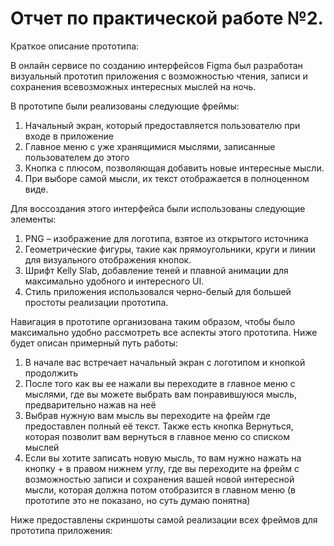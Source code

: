 # Отчет по практической работе №2.  

Краткое описание прототипа:

В онлайн сервисе по созданию интерфейсов Figma был разработан визуальный прототип приложения с возможностью чтения, записи и сохранения всевозможных интересных мыслей на ночь.

В прототипе были реализованы следующие фреймы:
1) Начальный экран, который предоставляется пользователю при входе в приложение
2) Главное меню с уже хранящимися мыслями, записанные пользователем до этого
3) Кнопка с плюсом, позволяющая добавить новые интересные мысли.
4) При выборе самой мысли, их текст отображается в полноценном виде. 

Для воссоздания этого интерфейса были использованы следующие элементы:
1) PNG – изображение для логотипа, взятое из открытого источника
2) Геометрические фигуры, такие как прямоугольники, круги и линии для визуального отображения кнопок.
3) Шрифт Kelly Slab, добавление теней и плавной анимации для максимально удобного и интересного UI. 
4) Стиль приложения использовался черно-белый для большей простоты реализации прототипа.

Навигация в прототипе организована таким образом, чтобы было максимально удобно рассмотреть все аспекты этого прототипа. Ниже будет описан примерный путь работы:
1) В начале вас встречает начальный экран с логотипом и кнопкой продолжить
2) После того как вы ее нажали вы переходите в главное меню с мыслями, где вы можете выбрать вам понравившуюся мысль, предварительно нажав на неё
3) Выбрав нужную вам мысль вы переходите на фрейм где предоставлен полный её текст. Также есть кнопка Вернуться, которая позволит вам вернуться в главное меню со списком мыслей
4) Если вы хотите записать новую мысль, то вам нужно нажать на кнопку + в правом нижнем углу, где вы переходите на фрейм с возможностью записи и сохранения вашей новой интересной мысли, которая должна потом отобразится в главном меню (в прототипе это не показано, но суть думаю понятна)

Ниже предоставлены скриншоты самой реализации всех фреймов для прототипа приложения:
